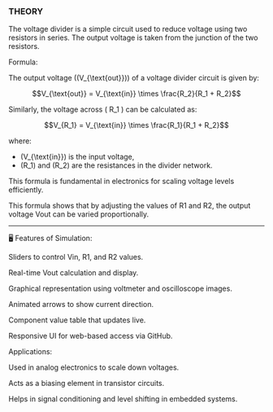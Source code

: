 ### THEORY
The voltage divider is a simple circuit used to reduce voltage using two resistors in series. The output voltage is taken from the junction of the two resistors.

Formula: 

The output voltage (\(V_{\text{out}}\)) of a voltage divider circuit is given by:

$$V_{\text{out}} = V_{\text{in}} \times \frac{R_2}{R_1 + R_2}$$

Similarly, the voltage across \( R_1 \) can be calculated as:

$$V_{R_1} = V_{\text{in}} \times \frac{R_1}{R_1 + R_2}$$


where:
- \(V_{\text{in}}\) is the input voltage,
- \(R_1\) and \(R_2\) are the resistances in the divider network.

This formula is fundamental in electronics for scaling voltage levels efficiently.
              

This formula shows that by adjusting the values of R1 and R2, the output voltage Vout can be varied proportionally.


---

🖥️ Features of Simulation:

Sliders to control Vin, R1, and R2 values.

Real-time Vout calculation and display.

Graphical representation using voltmeter and oscilloscope images.

Animated arrows to show current direction.

Component value table that updates live.

Responsive UI for web-based access via GitHub.

Applications:

Used in analog electronics to scale down voltages.

Acts as a biasing element in transistor circuits.

Helps in signal conditioning and level shifting in embedded systems.
